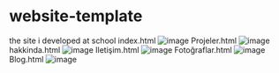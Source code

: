 # website-template
the site i developed at school
index.html
![image](https://user-images.githubusercontent.com/54667635/207090173-43a56076-b174-4990-a3f0-a2f9baae6461.png)
Projeler.html
![image](https://user-images.githubusercontent.com/54667635/207090378-fa26ab85-0377-4212-829c-b1d2cae1488a.png)
hakkinda.html
![image](https://user-images.githubusercontent.com/54667635/207090445-9d2f3938-722a-4bc4-8263-5886f5a41396.png)
Iletişim.html
![image](https://user-images.githubusercontent.com/54667635/207090496-d1c33575-545d-4ba5-b2a6-a8d017a3dc51.png)
Fotoğraflar.html
![image](https://user-images.githubusercontent.com/54667635/207090556-e3cbb142-fdbc-4572-a0d8-2939d8526841.png)
Blog.html
![image](https://user-images.githubusercontent.com/54667635/207090633-83571444-b47d-4a7e-9fd5-c918724c65ec.png)
